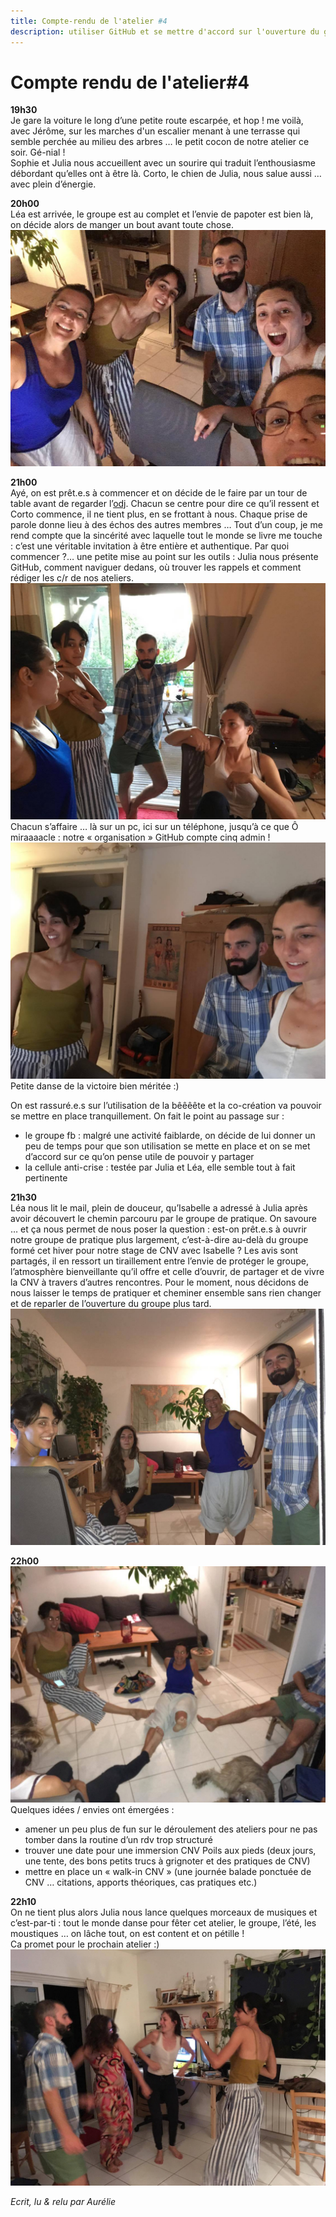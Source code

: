 ```yaml
---
title: Compte-rendu de l'atelier #4
description: utiliser GitHub et se mettre d'accord sur l'ouverture du groupe
---
```

# Compte rendu de l'atelier#4  

**19h30**  
Je gare la voiture le long d’une petite route escarpée, et hop ! me voilà, avec Jérôme, sur les marches d'un escalier menant à une terrasse qui semble perchée au milieu des arbres … le petit cocon de notre atelier ce soir.
Gé-nial !  
Sophie et Julia nous accueillent avec un sourire qui traduit l’enthousiasme débordant qu’elles ont à être là. Corto, le chien de Julia, nous salue aussi … avec plein d’énergie.  

**20h00**  
Léa est arrivée, le groupe est au complet et l’envie de papoter est bien là, on décide alors de manger un bout avant toute chose.  
![yay](https://github.com/cnvpoilsauxpieds/documentation/blob/master/media/atelier-4/happyfaces.jpg)

**21h00**  
Ayé, on est prêt.e.s à commencer et on décide de le faire par un tour de table avant de regarder l’[odj](https://mensuel.framapad.org/p/ordredujouratelier4). Chacun se centre pour dire ce qu’il ressent et Corto commence, il ne tient plus, en se frottant à nous.
Chaque prise de parole donne lieu à des échos des autres membres … Tout d’un coup, je me rend compte que la sincérité avec laquelle tout le monde se livre me touche : c’est une véritable invitation à être entière et authentique. Par quoi commencer ?… une petite mise au point sur les outils : Julia nous présente GitHub, comment naviguer dedans, où trouver les rappels et comment rédiger les c/r de nos ateliers.
![githubnousvoila](https://github.com/cnvpoilsauxpieds/documentation/blob/master/media/atelier-4/groupe-2.jpg)
Chacun s’affaire … là sur un pc, ici sur un téléphone, jusqu’à ce que Ô miraaaacle : notre « organisation » GitHub compte cinq admin !  
![cestfait](https://github.com/cnvpoilsauxpieds/documentation/blob/master/media/atelier-4/groupe-3.jpg)
Petite danse de la victoire bien méritée :)  

On est rassuré.e.s sur l’utilisation de la bêêêête et la co-création va pouvoir se mettre en place tranquillement.
On fait le point au passage sur :
- le groupe fb : malgré une activité faiblarde, on décide de lui donner un peu de temps pour que son utilisation se mette en place et on se met d’accord sur ce qu’on pense utile de pouvoir y partager
- la cellule anti-crise : testée par Julia et Léa, elle semble tout à fait pertinente  

**21h30**  
Léa nous lit le mail, plein de douceur, qu’Isabelle a adressé à Julia après avoir découvert le chemin parcouru par le groupe de pratique. On savoure … et ça nous permet de nous poser la question : est-on prêt.e.s à ouvrir notre groupe de pratique plus largement, c’est-à-dire au-delà du groupe formé cet hiver pour notre stage de CNV avec Isabelle ? Les avis sont partagés, il en ressort un tiraillement entre l’envie de protéger le groupe, l’atmosphère bienveillante qu’il offre et celle d’ouvrir, de partager et de vivre la CNV à travers d’autres rencontres. Pour le moment, nous décidons de nous laisser le temps de pratiquer et cheminer ensemble sans rien changer et de reparler de l’ouverture du groupe plus tard.  
![workinprogress](https://github.com/cnvpoilsauxpieds/documentation/blob/master/media/atelier-4/groupe-1.jpg)

**22h00**  
![pleindidees](https://github.com/cnvpoilsauxpieds/documentation/blob/master/media/atelier-4/despiedsdelacnv.jpg)
Quelques idées / envies ont émergées :
- amener un peu plus de fun sur le déroulement des ateliers pour ne pas tomber dans la routine d’un rdv trop structuré
- trouver une date pour une immersion CNV Poils aux pieds (deux jours, une tente, des bons petits trucs à grignoter et des pratiques de CNV)
- mettre en place un « walk-in CNV » (une journée balade ponctuée de CNV … citations, apports théoriques, cas pratiques etc.)  

**22h10**  
On ne tient plus alors Julia nous lance quelques morceaux de musiques et c’est-par-ti : tout le monde danse pour fêter cet atelier, le groupe, l’été, les moustiques … on lâche tout, on est content et on pétille !  
Ca promet pour le prochain atelier :)  
![bougebouge](https://github.com/cnvpoilsauxpieds/documentation/blob/master/media/atelier-4/onlachetout.jpg)

  *Ecrit, lu & relu par Aurélie*
